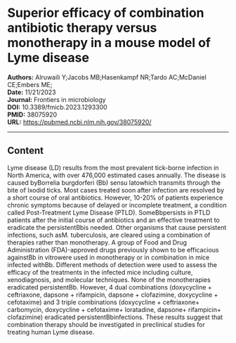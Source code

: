 # Superior efficacy of combination antibiotic therapy versus monotherapy in a mouse model of Lyme disease

**Authors:** Alruwaili Y;Jacobs MB;Hasenkampf NR;Tardo AC;McDaniel CE;Embers ME;  
**Date:** 11/21/2023  
**Journal:** Frontiers in microbiology  
**DOI:** 10.3389/fmicb.2023.1293300  
**PMID:** 38075920  
**URL:** https://pubmed.ncbi.nlm.nih.gov/38075920/

---

## Content

Lyme disease (LD) results from the most prevalent tick-borne infection in North America, with over 476,000 estimated cases annually. The disease is caused byBorrelia burgdorferi (Bb) sensu latowhich transmits through the bite of Ixodid ticks. Most cases treated soon after infection are resolved by a short course of oral antibiotics. However, 10-20% of patients experience chronic symptoms because of delayed or incomplete treatment, a condition called Post-Treatment Lyme Disease (PTLD). SomeBbpersists in PTLD patients after the initial course of antibiotics and an effective treatment to eradicate the persistentBbis needed. Other organisms that cause persistent infections, such asM. tuberculosis, are cleared using a combination of therapies rather than monotherapy. A group of Food and Drug Administration (FDA)-approved drugs previously shown to be efficacious againstBb in vitrowere used in monotherapy or in combination in mice infected withBb. Different methods of detection were used to assess the efficacy of the treatments in the infected mice including culture, xenodiagnosis, and molecular techniques. None of the monotherapies eradicated persistentBb. However, 4 dual combinations (doxycycline + ceftriaxone, dapsone + rifampicin, dapsone + clofazimine, doxycycline + cefotaxime) and 3 triple combinations (doxycycline + ceftriaxone+ carbomycin, doxycycline + cefotaxime+ loratadine, dapsone+ rifampicin+ clofazimine) eradicated persistentBbinfections. These results suggest that combination therapy should be investigated in preclinical studies for treating human Lyme disease.
